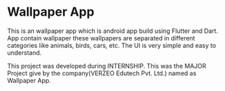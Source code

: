 # Wallpaper App
This is an wallpaper app which is android app build using Flutter and Dart. App contain wallpaper these wallpapers are separated in different categories like animals, birds, cars, etc. The UI is very simple and easy to understand. 

This project was developed during INTERNSHIP. This was the MAJOR Project give by the company(VERZEO Edutech Pvt. Ltd.) named as Wallpaper App.

